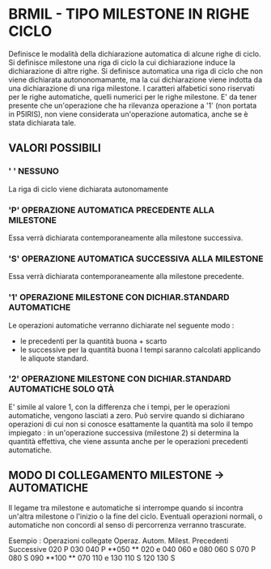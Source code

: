 # BRMIL     -  TIPO MILESTONE IN RIGHE CICLO
Definisce le modalità della dichiarazione automatica di alcune righe di ciclo.
Si definisce milestone una riga di ciclo la cui dichiarazione induce la dichiarazione di altre righe.
Si definisce automatica una riga di ciclo che non viene dichiarata autononomamante, ma la cui dichiarazione viene
indotta da una dichiarazione di una riga milestone.
I caratteri alfabetici sono riservati per le righe automatiche, quelli numerici per le righe milestone.
E' da tener presente che un'operazione che ha rilevanza operazione a '1' (non portata in P5IRIS), non viene
considerata un'operazione automatica, anche se è stata dichiarata tale.

## VALORI POSSIBILI

### ' ' NESSUNO
La riga di ciclo viene dichiarata autonomamente

### 'P' OPERAZIONE AUTOMATICA PRECEDENTE ALLA MILESTONE
Essa verrà dichiarata contemporaneamente alla milestone successiva.

### 'S' OPERAZIONE AUTOMATICA SUCCESSIVA ALLA MILESTONE
Essa verrà dichiarata contemporaneamente alla milestone precedente.

### '1' OPERAZIONE MILESTONE CON DICHIAR.STANDARD AUTOMATICHE
Le operazioni automatiche verranno dichiarate nel seguente modo : 
-    le precedenti per la quantità buona + scarto
-    le successive per la quantità buona
I tempi saranno calcolati applicando le aliquote standard.

### '2' OPERAZIONE MILESTONE CON DICHIAR.STANDARD AUTOMATICHE SOLO QTÀ
E' simile al valore 1, con la differenza che i tempi, per le operazioni automatiche, vengono lasciati a zero. Può
servire quando si dichiarano operazioni di cui non si conosce esattamente la quantità ma solo il tempo impiegato :  in
un'operazione successiva (milestone 2) si determina la quantità effettiva, che viene assunta anche per le operazioni
precedenti automatiche.

## MODO DI COLLEGAMENTO MILESTONE -> AUTOMATICHE
Il legame tra milestone e automatiche si interrompe quando si incontra un'altra milestone o l'inizio o la fine del
ciclo.
Eventuali operazioni normali, o automatiche non concordi al senso di percorrenza verranno trascurate.

Esempio : 
                               Operazioni collegate
Operaz.   Autom.    Milest.   Precedenti     Successive
    020      P
    030
    040      P
   **050                **      020 e 040      060 e 080
    060      S
    070      P
    080      S
    090
   **100                **      070            110 e 130
    110     S
    120
    130      S
